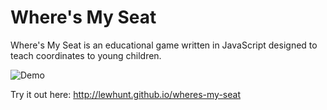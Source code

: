 # Where's My Seat
Where's My Seat is an educational game written in JavaScript designed to teach coordinates to young children.

![Demo](images/wheres-my-seat-grab.gif)

Try it out here: http://lewhunt.github.io/wheres-my-seat
